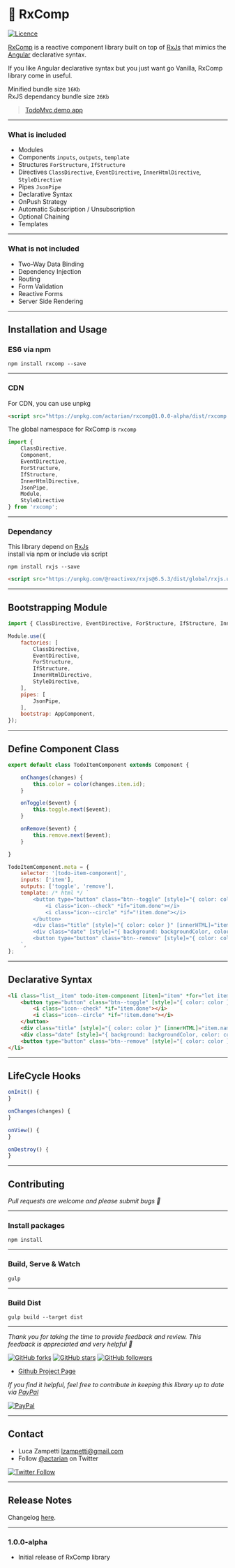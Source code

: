# 💎 RxComp

[![Licence](https://img.shields.io/github/license/actarian/rxcomp.svg)](https://github.com/actarian/rxcomp)

[RxComp](https://github.com/actarian/rxcomp) is a reactive component library built on top of [RxJs](https://github.com/ReactiveX/rxjs) that mimics the [Angular](https://angular.io/guide/practical-observable-usage) declarative syntax. 

If you like Angular declarative syntax but you just want go Vanilla, RxComp library come in useful.

Minified bundle size  `16Kb`  
RxJS dependancy bundle size  `26Kb`  
 
> [TodoMvc demo app](https://actarian.github.io/rxcomp/)
___

### What is included
* Modules
* Components ```inputs```, ```outputs```, ```template```
* Structures ```ForStructure```, ```IfStructure```
* Directives ```ClassDirective```, ```EventDirective```, ```InnerHtmlDirective```, ```StyleDirective```
* Pipes ```JsonPipe```
* Declarative Syntax
* OnPush Strategy
* Automatic Subscription / Unsubscription
* Optional Chaining
* Templates

___

### What is not included
* Two-Way Data Binding
* Dependency Injection
* Routing
* Form Validation
* Reactive Forms
* Server Side Rendering

___

## Installation and Usage

### ES6 via npm
```
npm install rxcomp --save
```
___

### CDN

For CDN, you can use unpkg

```html
<script src="https://unpkg.com/actarian/rxcomp@1.0.0-alpha/dist/rxcomp.min.js"></script>
```

The global namespace for RxComp is `rxcomp`

```javascript
import { 
	ClassDirective, 
	Component, 
	EventDirective, 
	ForStructure, 
	IfStructure, 
	InnerHtmlDirective, 
	JsonPipe, 
	Module, 
	StyleDirective 
} from 'rxcomp';
```
___

### Dependancy

This library depend on [RxJs](https://github.com/ReactiveX/rxjs)  
install via npm or include via script  

```
npm install rxjs --save
```

```html
<script src="https://unpkg.com/@reactivex/rxjs@6.5.3/dist/global/rxjs.umd.min.js"></script>
```

___

## Bootstrapping Module

```javascript
import { ClassDirective, EventDirective, ForStructure, IfStructure, InnerHtmlDirective, JsonPipe, Module, StyleDirective } from 'rxcomp';

Module.use({
	factories: [
		ClassDirective,
		EventDirective,
		ForStructure,
		IfStructure,
		InnerHtmlDirective, 
		StyleDirective,
	],
	pipes: [
		JsonPipe,
	],
	bootstrap: AppComponent,
});
```
___

## Define Component Class

```javascript
export default class TodoItemComponent extends Component {

	onChanges(changes) {
		this.color = color(changes.item.id);
	}

	onToggle($event) {
		this.toggle.next($event);
	}

	onRemove($event) {
		this.remove.next($event);
	}

}

TodoItemComponent.meta = {
	selector: '[todo-item-component]',
	inputs: ['item'],
	outputs: ['toggle', 'remove'],
	template: /* html */ `
		<button type="button" class="btn--toggle" [style]="{ color: color }" (click)="onToggle(item)">
			<i class="icon--check" *if="item.done"></i>
			<i class="icon--circle" *if="!item.done"></i>
		</button>
		<div class="title" [style]="{ color: color }" [innerHTML]="item.name"></div>
		<div class="date" [style]="{ background: backgroundColor, color: color }" [innerHTML]="item.date | date : 'en-US' : { month: 'short', day: '2-digit', year: 'numeric' }"></div>
		<button type="button" class="btn--remove" [style]="{ color: color }" (click)="onRemove(item)"><i class="icon--remove"></i></button>
	`,
};

```
___

## Declarative Syntax

```html
<li class="list__item" todo-item-component [item]="item" *for="let item of items" (toggle)="onToggleItem($event)" (remove)="onRemoveItem($event)">
	<button type="button" class="btn--toggle" [style]="{ color: color }" (click)="onToggle(item)">
		<i class="icon--check" *if="item.done"></i>
		<i class="icon--circle" *if="!item.done"></i>
	</button>
	<div class="title" [style]="{ color: color }" [innerHTML]="item.name"></div>
	<div class="date" [style]="{ background: backgroundColor, color: color }" [innerHTML]="item.date | date : 'en-US' : { month: 'short', day: '2-digit', year: 'numeric' }"></div>
	<button type="button" class="btn--remove" [style]="{ color: color }" (click)="onRemove(item)"><i class="icon--remove"></i></button>
</li>
```
___

## LifeCycle Hooks

```javascript
onInit() {
} 

onChanges(changes) {	
}

onView() {	
}

onDestroy() {
}
```
___
## Contributing

*Pull requests are welcome and please submit bugs 🐞*
___

### Install packages
```
npm install
```
___

### Build, Serve & Watch 
```
gulp
```
___

### Build Dist
```
gulp build --target dist
```
___

*Thank you for taking the time to provide feedback and review. This feedback is appreciated and very helpful 🌈*

[![GitHub forks](https://img.shields.io/github/forks/actarian/rxcomp.svg?style=social&label=Fork&maxAge=2592000)](https://gitHub.com/actarian/rxcomp/network/)  [![GitHub stars](https://img.shields.io/github/stars/actarian/rxcomp.svg?style=social&label=Star&maxAge=2592000)](https://GitHub.com/actarian/rxcomp/stargazers/)  [![GitHub followers](https://img.shields.io/github/followers/actarian.svg?style=social&label=Follow&maxAge=2592000)](https://github.com/actarian?tab=followers)

* [Github Project Page](https://github.com/actarian/rxcomp)  

*If you find it helpful, feel free to contribute in keeping this library up to date via [PayPal](https://www.paypal.me/circledev/5)*

[![PayPal](https://www.paypalobjects.com/webstatic/en_US/i/buttons/PP_logo_h_100x26.png)](https://www.paypal.me/circledev/5)
___

## Contact

* Luca Zampetti <lzampetti@gmail.com>
* Follow [@actarian](https://twitter.com/actarian) on Twitter

[![Twitter Follow](https://img.shields.io/twitter/follow/actarian.svg?style=social&label=Follow%20@actarian)](https://twitter.com/actarian)
___

## Release Notes
Changelog [here](https://github.com/actarian/rxcomp/blob/master/CHANGELOG.md).

---

### 1.0.0-alpha

* Initial release of RxComp library
